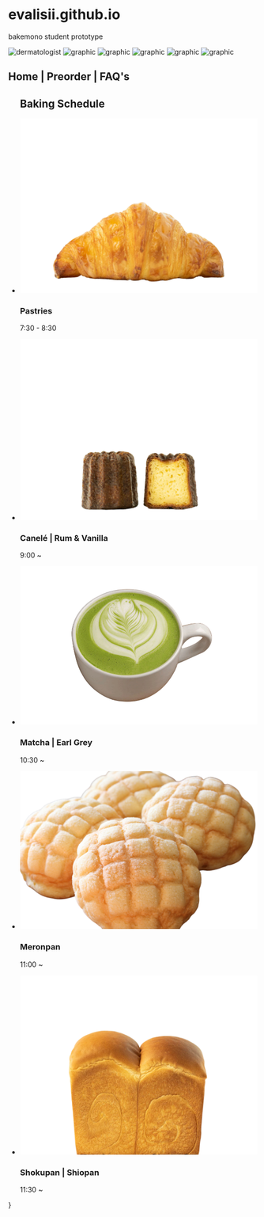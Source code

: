 # evalisii.github.io
bakemono student prototype

<!doctype html>
<html lang="en">

<!-- ============================================ -->
<!--                    Steps                     -->
<!-- ============================================ -->

<section id="steps-1893">
    <div class="cs-container">
        <div class="cs-image-group">
            <picture class="cs-picture">
                <!--Mobile Image-->
                <source media="(max-width: 600px)" srcset="https://thecitylane.com/wp-content/uploads/2023/02/X1002892.jpg">
                <!--Tablet and above Image-->
                <source media="(min-width: 601px)" srcset="https://thecitylane.com/wp-content/uploads/2023/02/X1002892.jpg">
                <img loading="lazy" decoding="async" src="https://thecitylane.com/wp-content/uploads/2023/02/X1002892.jpg" alt="dermatologist" width="324" height="467">
            </picture>
            <img class="cs-graphic cs-brown" loading="lazy" decoding="async" src="https://csimg.nyc3.cdn.digitaloceanspaces.com/Images/Graphics/brown-lines2.svg" alt="graphic" width="100" height="98" aria-hidden="true">
            <img class="cs-graphic cs-peach" loading="lazy" decoding="async" src="https://csimg.nyc3.cdn.digitaloceanspaces.com/Images/Icons/peach-blob.svg" alt="graphic" width="42" height="31" aria-hidden="true">
            <img class="cs-graphic cs-leaf" loading="lazy" decoding="async" src="https://csimg.nyc3.cdn.digitaloceanspaces.com/Images/Graphics/leaf-reverse.svg" alt="graphic" width="136" height="171" aria-hidden="true">
            <img class="cs-graphic cs-dots" loading="lazy" decoding="async" src="https://csimg.nyc3.cdn.digitaloceanspaces.com/Images/Icons/beige-dots.svg" alt="graphic" width="159" height="88" aria-hidden="true">
            <img class="cs-graphic cs-lines" loading="lazy" decoding="async" src="https://csimg.nyc3.cdn.digitaloceanspaces.com/Images/Graphics/mesh-reverse.svg" alt="graphic" width="150" height="165" aria-hidden="true">
        </div>
        <div class="cs-wrapper">
            <div class="cs-content">
                <span class="cs-topper"><title>Home | Bakemono Bakers</title></span>
                <h2 class="cs-title">Home | Preorder | FAQ's </h2>
            </div>
            <ul class="cs-card-group">
                <div class="header">
                    <h1>Baking Schedule</h1>
                </div>
                <li class="cs-item">
                    <img class="cs-number-img" src="images/croissant.png" alt="pastry">
                    <div class="cs-flex">
                        <h3 class="cs-h3">Pastries</h3>
                        <p class="cs-item-text">
                            7:30 - 8:30
                        </p>
                    </div>
                </li>
                <li class="cs-item">
                    <img class="cs-number-img" src="images/canele.png" alt="canele">
                    <div class="cs-flex">
                        <h3 class="cs-h3">Canelé | Rum & Vanilla </h3>
                        <p class="cs-item-text">
                            9:00 ~ 
                        </p>
                    </div>
                </li>
                <li class="cs-item">
                    <img class="cs-number-img" src="images/matcha.png" alt="matcha tea">
                    <div class="cs-flex">
                        <h3 class="cs-h3">Matcha | Earl Grey</h3>
                        <p class="cs-item-text">
                            10:30 ~
                        </p>
                    </div>
                </li>
                <li class="cs-item">
                    <img class="cs-number-img" src="images/meronpan3.png" alt="meronpan">
                    <div class="cs-flex">
                        <h3 class="cs-h3">Meronpan</h3>
                        <p class="cs-item-text">
                            11:00 ~
                        </p>
                    </div>
                </li>
                <li class="cs-item">
                    <img class="cs-number-img" src="images/shokupan.png" alt="shokupan">
                    <div class="cs-flex">
                        <h3 class="cs-h3">Shokupan | Shiopan</h3>
                        <p class="cs-item-text">
                            11:30 ~
                        </p>
                    </div>
                </li>
            </ul>
        </div>
    </div>
</section>

<link rel="stylesheet" type="text/css" href="css copy 2/style.css">
  }
